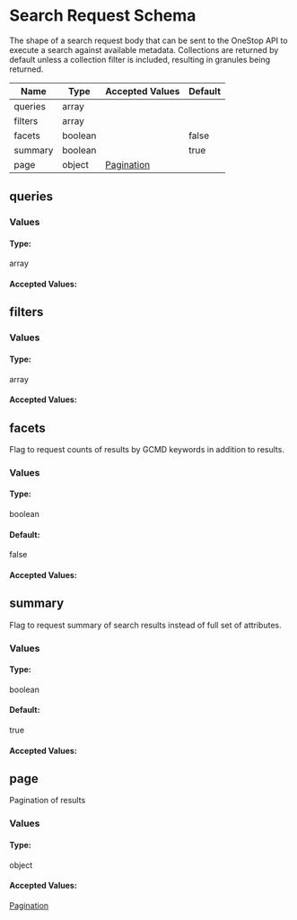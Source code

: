 

# Search Request Schema

The shape of a search request body that can be sent to the OneStop API to execute a search against available metadata. Collections are returned by default unless a collection filter is included, resulting in granules being returned.


| Name | Type | Accepted Values | Default |
|------|------|--------|---------|
| queries| array| |  |
| filters| array| |  |
| facets| boolean| | false |
| summary| boolean| | true |
| page| object| [Pagination](components/page.md)|  |


## queries


### Values

#### Type:
array


#### Accepted Values:


## filters


### Values

#### Type:
array


#### Accepted Values:


## facets

Flag to request counts of results by GCMD keywords in addition to results.

### Values

#### Type:
boolean
#### Default:
false


#### Accepted Values:


## summary

Flag to request summary of search results instead of full set of attributes.

### Values

#### Type:
boolean
#### Default:
true


#### Accepted Values:


## page

Pagination of results

### Values

#### Type:
object


#### Accepted Values:
[Pagination](components/page.md)


